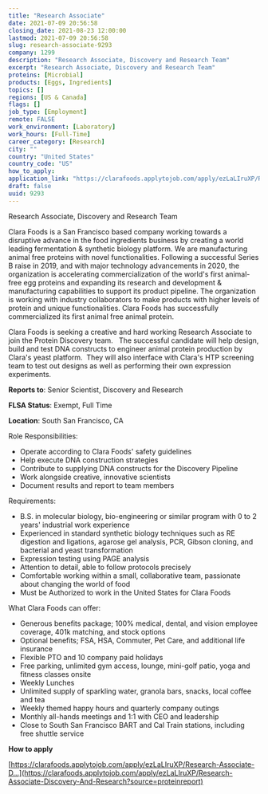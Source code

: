 ```yaml
---
title: "Research Associate"
date: 2021-07-09 20:56:58
closing_date: 2021-08-23 12:00:00
lastmod: 2021-07-09 20:56:58
slug: research-associate-9293
company: 1299
description: "Research Associate, Discovery and Research Team"
excerpt: "Research Associate, Discovery and Research Team"
proteins: [Microbial]
products: [Eggs, Ingredients]
topics: []
regions: [US & Canada]
flags: []
job_type: [Employment]
remote: FALSE
work_environment: [Laboratory]
work_hours: [Full-Time]
career_category: [Research]
city: ""
country: "United States"
country_code: "US"
how_to_apply: 
application_link: "https://clarafoods.applytojob.com/apply/ezLaLIruXP/Research-Associate-Discovery-And-Research?source=proteinreport"
draft: false
uuid: 9293
---
```

Research Associate, Discovery and Research Team

Clara Foods is a San Francisco based company working towards a
disruptive advance in the food ingredients business by creating a world
leading fermentation & synthetic biology platform. We are manufacturing
animal free proteins with novel functionalities. Following a successful
Series B raise in 2019, and with major technology advancements in 2020,
the organization is accelerating commercialization of the world\'s first
animal-free egg proteins and expanding its research and development &
manufacturing capabilities to support its product pipeline. The
organization is working with industry collaborators to make products
with higher levels of protein and unique functionalities. Clara Foods
has successfully commercialized its first animal free animal protein.

Clara Foods is seeking a creative and hard working Research Associate to
join the Protein Discovery team.   The successful candidate will help
design, build and test DNA constructs to engineer animal protein
production by Clara's yeast platform.  They will also interface with
Clara's HTP screening team to test out designs as well as performing
their own expression experiments.

**Reports to**: Senior Scientist, Discovery and Research

**FLSA Status**: Exempt, Full Time

**Location**: South San Francisco, CA

Role Responsibilities:

-   Operate according to Clara Foods' safety guidelines
-   Help execute DNA construction strategies 
-   Contribute to supplying DNA constructs for the Discovery Pipeline
-   Work alongside creative, innovative scientists
-   Document results and report to team members

Requirements:

-   B.S. in molecular biology, bio-engineering or similar program with 0
    to 2 years' industrial work experience
-   Experienced in standard synthetic biology techniques such as RE
    digestion and ligations, agarose gel analysis, PCR, Gibson cloning,
    and bacterial and yeast transformation
-   Expression testing using PAGE analysis
-   Attention to detail, able to follow protocols precisely
-   Comfortable working within a small, collaborative team, passionate
    about changing the world of food
-   Must be Authorized to work in the United States for Clara Foods

What Clara Foods can offer:

-   Generous benefits package; 100% medical, dental, and vision employee
    coverage, 401k matching, and stock options
-   Optional benefits; FSA, HSA, Commuter, Pet Care, and additional life
    insurance
-   Flexible PTO and 10 company paid holidays
-   Free parking, unlimited gym access, lounge, mini-golf patio, yoga
    and fitness classes onsite
-   Weekly Lunches
-   Unlimited supply of sparkling water, granola bars, snacks, local
    coffee and tea
-   Weekly themed happy hours and quarterly company outings
-   Monthly all-hands meetings and 1:1 with CEO and leadership
-   Close to South San Francisco BART and Cal Train stations, including
    free shuttle service


**How to apply**


[https://clarafoods.applytojob.com/apply/ezLaLIruXP/Research-Associate-D...](https://clarafoods.applytojob.com/apply/ezLaLIruXP/Research-Associate-Discovery-And-Research?source=proteinreport)
